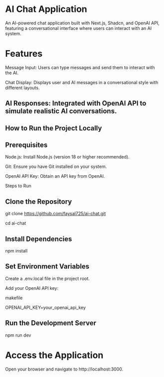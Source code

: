 # AI Chat Application
An AI-powered chat application built with Next.js, Shadcn, and OpenAI API, featuring a conversational interface where users can interact with an AI system.

# Features

Message Input: Users can type messages and send them to interact with the AI.

Chat Display: Displays user and AI messages in a conversational style with different layouts.

## AI Responses: Integrated with OpenAI API to simulate realistic AI conversations.

## How to Run the Project Locally

##  Prerequisites
Node.js: Install Node.js (version 18 or higher recommended).

Git: Ensure you have Git installed on your system.

OpenAI API Key: Obtain an API key from OpenAI.

Steps to Run


##  Clone the Repository
git clone https://github.com/faysal725/ai-chat.git

cd ai-chat

##  Install Dependencies
npm install

## Set Environment Variables
Create a .env.local file in the project root.

Add your OpenAI API key:

makefile

OPENAI_API_KEY=your_openai_api_key

##  Run the Development Server
npm run dev

# Access the Application
Open your browser and navigate to http://localhost:3000.
